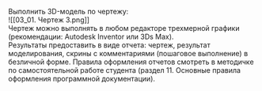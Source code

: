 Выполнить 3D-модель по чертежу:  
![[03_01. Чертеж 3.png]]  
Чертеж можно выполнять в любом редакторе трехмерной графики (рекомендации: Autodesk Inventor или 3Ds Max).  
Результаты предоставить в виде отчета: чертеж, результат моделирования, скрины с комментариями (пошаговое выполнение) в безличной форме. Правила оформления отчетов смотреть в методичке по самостоятельной работе студента (раздел 11. Основные правила оформления программной документации).